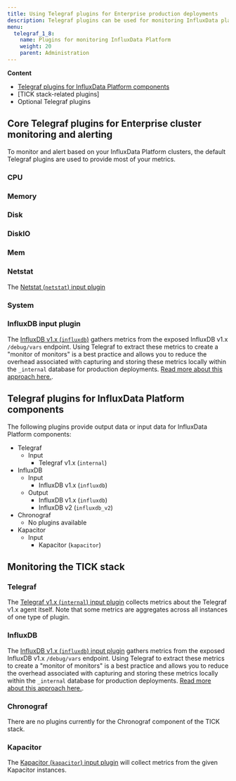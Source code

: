 ```yaml
---
title: Using Telegraf plugins for Enterprise production deployments
description: Telegraf plugins can be used for monitoring InfluxData platform components.
menu:
  telegraf_1_8:
    name: Plugins for monitoring InfluxData Platform
    weight: 20
    parent: Administration
---
```


**Content**
* [Telegraf plugins for InfluxData Platform components](#telegraf-plugins-for-influxdata-platform-components)
* [TICK stack-related plugins]
* Optional Telegraf plugins


## Core Telegraf plugins for Enterprise cluster monitoring and alerting

To monitor and alert based on your InfluxData Platform clusters, the default Telegraf plugins are used to provide most of your metrics.

### CPU
### Memory
### Disk
### DiskIO
### Mem
### Netstat

The [Netstat (`netstat`) input plugin](https://github.com/influxdata/telegraf/blob/release-1.8/plugins/inputs/net/NETSTAT_README.md)

### System
### InfluxDB input plugin

The [InfluxDB v1.x (`influxdb`)](https://github.com/influxdata/telegraf/tree/release-1.8/plugins/inputs/influxdb) gathers metrics from the exposed InfluxDB v1.x `/debug/vars` endpoint.  Using Telegraf to extract these metrics to create a "monitor of monitors" is a best practice and allows you to reduce the overhead associated with
capturing and storing these metrics locally within the `_internal` database for production deployments.
[Read more about this approach here.](https://www.influxdata.com/blog/influxdb-debugvars-endpoint/).

## Telegraf plugins for InfluxData Platform components

The following plugins provide output data or input data for InfluxData Platform components:

* Telegraf
  - Input
    - Telegraf v1.x (`internal`)
* InfluxDB
  - Input
    - InfluxDB v1.x (`influxdb`)
  - Output
    - InfluxDB v1.x (`influxdb`)
    - InfluxDB v2 (`influxdb_v2`)
* Chronograf
  - No plugins available
* Kapacitor
  - Input
    - Kapacitor (`kapacitor`)

## Monitoring the TICK stack

### Telegraf

The [Telegraf v1.x (`internal`) input plugin](https://github.com/influxdata/telegraf/tree/release-1.8/plugins/inputs/internal) collects metrics about the Telegraf v1.x agent itself.
Note that some metrics are aggregates across all instances of one type of plugin.

### InfluxDB

The [InfluxDB v1.x (`influxdb`) input plugin](https://github.com/influxdata/telegraf/tree/release-1.8/plugins/inputs/influxdb) gathers metrics from the exposed InfluxDB v1.x `/debug/vars` endpoint.  Using Telegraf to extract these metrics to create a "monitor of monitors" is a best practice and allows you to reduce the overhead associated with
capturing and storing these metrics locally within the `_internal` database for production deployments.
[Read more about this approach here.](https://www.influxdata.com/blog/influxdb-debugvars-endpoint/).

### Chronograf

There are no plugins currently for the Chronograf component of the TICK stack.

### Kapacitor

The [Kapacitor (`kapacitor`) input plugin](https://github.com/influxdata/telegraf/tree/release-1.8/plugins/inputs/kapacitor) will collect metrics from the given Kapacitor instances.
